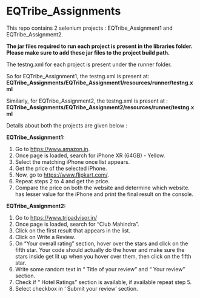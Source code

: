 # EQTribe_Assignments

This repo contains 2 selenium projects : EQTribe_Assignment1 and EQTribe_Assignment2.

**The jar files required to run each project is present in the libraries folder. 
Please make sure to add these jar files to the project build path.**

The testng.xml for each project is present under the runner folder.

So for EQTribe_Assignment1, the testng.xml is present at:
**EQTribe_Assignments/EQTribe_Assignment1/resources/runner/testng.xml**

Similarly, for EQTribe_Assignment2, the testng.xml is present at :
**EQTribe_Assignments/EQTribe_Assignment2/resources/runner/testng.xml**

Details about both the projects are given below :

**EQTribe_Assignment1:**

1. Go to https://www.amazon.in.
2. Once page is loaded, search for iPhone XR (64GB) - Yellow.
3. Select the matching iPhone once list appears.
4. Get the price of the selected iPhone.
5. Now, go to https://www.flipkart.com/.
6. Repeat steps 2 to 4 and get the price.
7. Compare the price on both the website and determine which website.
has lesser value for the iPhone and print the final result on the console.

**EQTribe_Assignment2:**

1. Go to https://www.tripadvisor.in/
2. Once page is loaded, search for “Club Mahindra”.
3. Click on the first result that appears in the list.
4. Click on Write a Review.
5. On “Your overall rating” section, hover over the stars and click on the fifth star. Your
code should actually do the hover and make sure the stars inside get lit up when you
hover over them, then click on the fifth star.
6. Write some random text in “ Title of your review” and “ Your review” section.
7. Check if “ Hotel Ratings” section is available, if available repeat step 5.
8. Select checkbox in ‘ Submit your review’ section.
